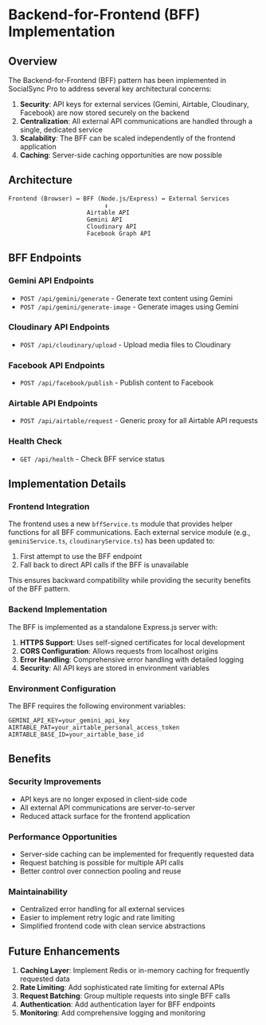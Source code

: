 # Backend-for-Frontend (BFF) Implementation

## Overview

The Backend-for-Frontend (BFF) pattern has been implemented in SocialSync Pro to address several key architectural concerns:

1. **Security**: API keys for external services (Gemini, Airtable, Cloudinary, Facebook) are now stored securely on the backend
2. **Centralization**: All external API communications are handled through a single, dedicated service
3. **Scalability**: The BFF can be scaled independently of the frontend application
4. **Caching**: Server-side caching opportunities are now possible

## Architecture

```
Frontend (Browser) ↔ BFF (Node.js/Express) ↔ External Services
                           ↕
                      Airtable API
                      Gemini API
                      Cloudinary API
                      Facebook Graph API
```

## BFF Endpoints

### Gemini API Endpoints

- `POST /api/gemini/generate` - Generate text content using Gemini
- `POST /api/gemini/generate-image` - Generate images using Gemini

### Cloudinary API Endpoints

- `POST /api/cloudinary/upload` - Upload media files to Cloudinary

### Facebook API Endpoints

- `POST /api/facebook/publish` - Publish content to Facebook

### Airtable API Endpoints

- `POST /api/airtable/request` - Generic proxy for all Airtable API requests

### Health Check

- `GET /api/health` - Check BFF service status

## Implementation Details

### Frontend Integration

The frontend uses a new `bffService.ts` module that provides helper functions for all BFF communications. Each external service module (e.g., `geminiService.ts`, `cloudinaryService.ts`) has been updated to:

1. First attempt to use the BFF endpoint
2. Fall back to direct API calls if the BFF is unavailable

This ensures backward compatibility while providing the security benefits of the BFF pattern.

### Backend Implementation

The BFF is implemented as a standalone Express.js server with:

1. **HTTPS Support**: Uses self-signed certificates for local development
2. **CORS Configuration**: Allows requests from localhost origins
3. **Error Handling**: Comprehensive error handling with detailed logging
4. **Security**: All API keys are stored in environment variables

### Environment Configuration

The BFF requires the following environment variables:

```
GEMINI_API_KEY=your_gemini_api_key
AIRTABLE_PAT=your_airtable_personal_access_token
AIRTABLE_BASE_ID=your_airtable_base_id
```

## Benefits

### Security Improvements

- API keys are no longer exposed in client-side code
- All external API communications are server-to-server
- Reduced attack surface for the frontend application

### Performance Opportunities

- Server-side caching can be implemented for frequently requested data
- Request batching is possible for multiple API calls
- Better control over connection pooling and reuse

### Maintainability

- Centralized error handling for all external services
- Easier to implement retry logic and rate limiting
- Simplified frontend code with clean service abstractions

## Future Enhancements

1. **Caching Layer**: Implement Redis or in-memory caching for frequently requested data
2. **Rate Limiting**: Add sophisticated rate limiting for external APIs
3. **Request Batching**: Group multiple requests into single BFF calls
4. **Authentication**: Add authentication layer for BFF endpoints
5. **Monitoring**: Add comprehensive logging and monitoring